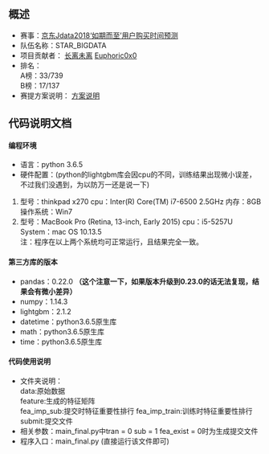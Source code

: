 ## **概述**
- 赛事：[京东Jdata2018‘如期而至’用户购买时间预测](https://jdata.jd.com/html/detail.html?id=2)
- 队伍名称：STAR_BIGDATA
- 项目贡献者：
  [长离未离](https://github.com/Francis1986)
  [Euphoric0x0](https://github.com/liht1996)
- 排名：  
  A榜：33/739  
  B榜：17/137
- 赛提方案说明：
  [方案说明](https://github.com/Francis1986/Jdata_2018/blob/master/%E8%B5%9B%E6%8F%90%E6%96%B9%E6%A1%88%E8%AF%B4%E6%98%8E.md)

## **代码说明文档**
#### 编程环境
- 语言：python 3.6.5
- 硬件配置：(python的lightgbm库会因cpu的不同，训练结果出现微小误差，不过我们没遇到，为以防万一还是说一下)
1. 型号：thinkpad x270 cpu：Inter(R) Core(TM) i7-6500 2.5GHz 内存：8GB 操作系统：Win7
2. 型号：MacBook Pro (Retina, 13-inch, Early 2015) cpu：i5-5257U System：mac OS 10.13.5  
注：程序在以上两个系统均可正常运行，且结果完全一致。

#### 第三方库的版本
- pandas：0.22.0 **（这个注意一下，如果版本升级到0.23.0的话无法复现，结果会有微小差异）**
- numpy：1.14.3
- lightgbm：2.1.2
- datetime：python3.6.5原生库
- math：python3.6.5原生库
- time：python3.6.5原生库

#### 代码使用说明
- 文件夹说明：  
data:原始数据  
feature:生成的特征矩阵  
fea_imp_sub:提交时特征重要性排行  fea_imp_train:训练时特征重要性排行      
submit:提交文件
- 相关参数：main_final.py中tran = 0 sub = 1 fea_exist = 0时为生成提交文件
- 程序入口：main_final.py (直接运行该文件即可)